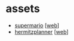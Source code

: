 # assets

- [supermario](https://github.com/mmatyas/supermariowar.git) \[[web](http://smwstuff.net/)\]
- [hermitzplanner](https://github.com/HermitzPlanner/hermitzplanner.github.io.git) \[[web](https://hermitzplanner.github.io/)\]
